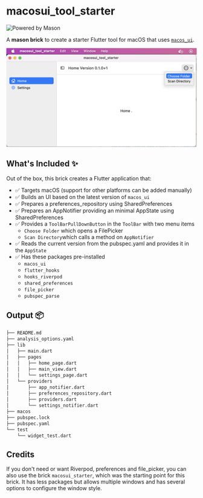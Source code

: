 # macosui_tool_starter

![Powered by Mason](https://img.shields.io/endpoint?url=https%3A%2F%2Ftinyurl.com%2Fmason-badge)

A **mason brick** to create a starter Flutter tool for macOS that uses [`macos_ui`](https://pub.dev/packages/macos_ui).

<img src="https://github.com/schilken/macosui_tool_starter/blob/main/assets_for_readme/macosui_tool_starter-screenshot.png"/>

## What's Included ✨

Out of the box, this brick creates a Flutter application that:
- ✅ Targets macOS (support for other platforms can be added manually)
- ✅ Builds an UI based on the latest version of `macos_ui` 
- ✅ Prepares a preferences_repository using SharedPreferences 
- ✅ Prepares an AppNotifier providing an minimal AppState using SharedPreferences 
- ✅ Provides a `ToolBarPullDownButton` in the `ToolBar` with two menu items
  * `Choose Folder` which opens a FilePicker
  * `Scan Directory`which calls a method on `AppNotifier`
- ✅ Reads the current version from the pubspec.yaml and provides it in the `AppState`
- ✅ Has these packages pre-installed
  * `macos_ui` 
  * `flutter_hooks`
  * `hooks_riverpod`
  * `shared_preferences`
  * `file_picker`
  * `pubspec_parse`

## Output 📦
```
├── README.md
├── analysis_options.yaml
├── lib
│   ├── main.dart
│   ├── pages
│   │   ├── home_page.dart
│   │   ├── main_view.dart
│   │   └── settings_page.dart
│   └── providers
│       ├── app_notifier.dart
│       ├── preferences_repository.dart
│       ├── providers.dart
│       └── settings_notifier.dart
├── macos
├── pubspec.lock
├── pubspec.yaml
└── test
    └── widget_test.dart
```

## Credits 
If you don't need or want Riverpod, preferences and file_picker, you can also use the brick `macosui_starter`, 
which was the starting point for this brick. 
It has less packages but allows multiple windows and has several options to configure the window style. 
